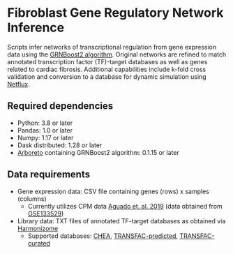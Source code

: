 # Fibroblast Gene Regulatory Network Inference

Scripts infer networks of transcriptional regulation from gene expression data using the [GRNBoost2 algorithm](https://doi.org/10.1093/bioinformatics/bty916). Original networks are refined to match annotated transcription factor (TF)-target databases as well as genes related to cardiac fibrosis. Additional capabilities include k-fold cross validation and conversion to a database for dynamic simulation using [Netflux](https://github.com/saucermanlab/Netflux).

## Required dependencies

- Python: 3.8 or later
- Pandas: 1.0 or later
- Numpy: 1.17 or later
- Dask distributed: 1.28 or later
- [Arboreto](https://arboreto.readthedocs.io/) containing GRNBoost2 algorithm: 0.1.15 or later

## Data requirements

- Gene expression data: CSV file containing genes (rows) x samples (columns)
  - Currently utilizes CPM data [Aguado et. al. 2019](https://pubmed.ncbi.nlm.nih.gov/31511425/) (data obtained from [GSE133529](https://www.ncbi.nlm.nih.gov/geo/query/acc.cgi?acc=GSE133529))
- Library data: TXT files of annotated TF-target databases as obtained via [Harmonizome](https://maayanlab.cloud/Harmonizome/download)
  - Supported databases: [CHEA](https://maayanlab.cloud/Harmonizome/dataset/CHEA+Transcription+Factor+Targets), [TRANSFAC-predicted](https://maayanlab.cloud/Harmonizome/dataset/TRANSFAC+Predicted+Transcription+Factor+Targets), [TRANSFAC-curated](https://maayanlab.cloud/Harmonizome/dataset/TRANSFAC+Curated+Transcription+Factor+Targets)
